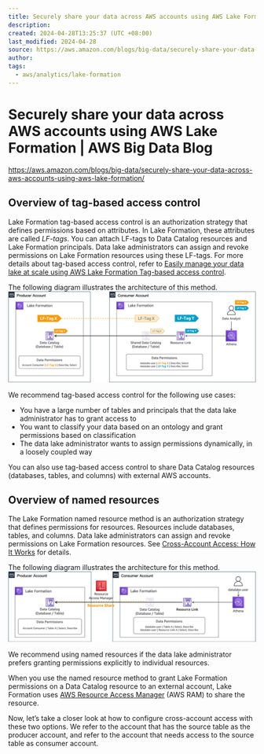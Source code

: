 ```yaml
---
title: Securely share your data across AWS accounts using AWS Lake Formation
description: 
created: 2024-04-28T13:25:37 (UTC +08:00)
last_modified: 2024-04-28
source: https://aws.amazon.com/blogs/big-data/securely-share-your-data-across-aws-accounts-using-aws-lake-formation/
author: 
tags:
  - aws/analytics/lake-formation
---
```


# Securely share your data across AWS accounts using AWS Lake Formation | AWS Big Data Blog
https://aws.amazon.com/blogs/big-data/securely-share-your-data-across-aws-accounts-using-aws-lake-formation/


## Overview of tag-based access control

Lake Formation tag-based access control is an authorization strategy that defines permissions based on attributes. In Lake Formation, these attributes are called _LF-tags_. You can attach LF-tags to Data Catalog resources and Lake Formation principals. Data lake administrators can assign and revoke permissions on Lake Formation resources using these LF-tags. For more details about tag-based access control, refer to [Easily manage your data lake at scale using AWS Lake Formation Tag-based access control](https://aws.amazon.com/blogs/big-data/easily-manage-your-data-lake-at-scale-using-tag-based-access-control-in-aws-lake-formation/).

The following diagram illustrates the architecture of this method.
![](Securely%20share%20your%20data%20across%20AWS%20accounts%20using%20AWS%20Lake%20Formation%20%20AWS%20Big%20Data%20Blog/BDB-1748-image001.jpg)

We recommend tag-based access control for the following use cases:

-   You have a large number of tables and principals that the data lake administrator has to grant access to
-   You want to classify your data based on an ontology and grant permissions based on classification
-   The data lake administrator wants to assign permissions dynamically, in a loosely coupled way

You can also use tag-based access control to share Data Catalog resources (databases, tables, and columns) with external AWS accounts.

## Overview of named resources

The Lake Formation named resource method is an authorization strategy that defines permissions for resources. Resources include databases, tables, and columns. Data lake administrators can assign and revoke permissions on Lake Formation resources. See [Cross-Account Access: How It Works](https://docs.aws.amazon.com/lake-formation/latest/dg/crosss-account-how-works.html) for details.

The following diagram illustrates the architecture for this method.  
![](Securely%20share%20your%20data%20across%20AWS%20accounts%20using%20AWS%20Lake%20Formation%20%20AWS%20Big%20Data%20Blog/BDB-1748-image003.jpg)

We recommend using named resources if the data lake administrator prefers granting permissions explicitly to individual resources.

When you use the named resource method to grant Lake Formation permissions on a Data Catalog resource to an external account, Lake Formation uses [AWS Resource Access Manager](http://aws.amazon.com/ram) (AWS RAM) to share the resource.

Now, let’s take a closer look at how to configure cross-account access with these two options. We refer to the account that has the source table as the producer account, and refer to the account that needs access to the source table as consumer account.

